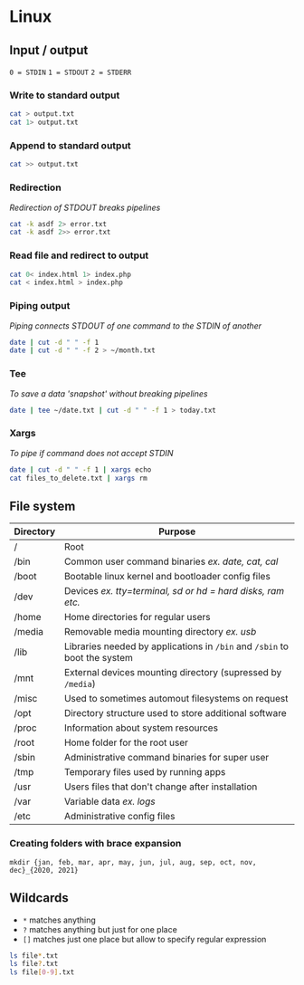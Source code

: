 # Linux

## Input / output
`0 = STDIN`
`1 = STDOUT`
`2 = STDERR`

### Write to standard output
```sh
cat > output.txt
cat 1> output.txt
```

### Append to standard output
```sh
cat >> output.txt
```

### Redirection
_Redirection of STDOUT breaks pipelines_
```sh
cat -k asdf 2> error.txt
cat -k asdf 2>> error.txt
```

### Read file and redirect to output
```sh
cat 0< index.html 1> index.php
cat < index.html > index.php
```

### Piping output
_Piping connects STDOUT of one command to the STDIN of another_
```sh
date | cut -d " " -f 1
date | cut -d " " -f 2 > ~/month.txt
```

### Tee
_To save a data 'snapshot' without breaking pipelines_
```sh
date | tee ~/date.txt | cut -d " " -f 1 > today.txt
```

### Xargs
_To pipe if command does not accept STDIN_
```sh
date | cut -d " " -f 1 | xargs echo
cat files_to_delete.txt | xargs rm
```

## File system

| Directory | Purpose                                                                   |
| ---       | ---                                                                       |
| /         | Root                                                                      |
| /bin      | Common user command binaries _ex. date, cat, cal_                         |
| /boot     | Bootable linux kernel and bootloader config files                         |
| /dev      | Devices _ex. tty=terminal, sd or hd = hard disks, ram etc._               |
| /home     | Home directories for regular users                                        |
| /media    | Removable media mounting directory _ex. usb_                              |
| /lib      | Libraries needed by applications in `/bin` and `/sbin` to boot the system |
| /mnt      | External devices mounting directory (supressed by `/media`)               |
| /misc     | Used to sometimes automout filesystems on request                         |
| /opt      | Directory structure used to store additional software                     |
| /proc     | Information about system resources                                        |
| /root     | Home folder for the root user                                             |
| /sbin     | Administrative command binaries for super user                            |
| /tmp      | Temporary files used by running apps                                      |
| /usr      | Users files that don't change after installation                          |
| /var      | Variable data _ex. logs_                                                  |
| /etc      | Administrative config files                                               |

### Creating folders with brace expansion
`mkdir {jan, feb, mar, apr, may, jun, jul, aug, sep, oct, nov, dec}_{2020, 2021}`

## Wildcards

- `*` matches anything
- `?` matches anything but just for one place
- `[]` matches just one place but allow to specify regular expression

```sh
ls file*.txt
ls file?.txt
ls file[0-9].txt
```
